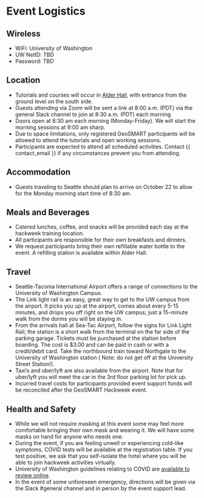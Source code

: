 # Event Logistics

## Wireless

* WiFi: University of Washington
* UW NetID: TBD
* Password: TBD

## Location

* Tutorials and courses will occur in [Alder Hall](https://goo.gl/maps/GebqB5Gk6hoA3rq1A), with entrance from the ground
  level on the south side.
* Guests attending via Zoom will be sent a link at 8:00 a.m. (PDT) via the general Slack channel to join at 8:30 a.m. (PDT) each morning
* Doors open at 8:30 am each morning (Monday-Friday). We will start the morning
  sessions at 9:00 am sharp.
* Due to space limitations, only registered GeoSMART participants will be allowed
  to attend the tutorials and open working sessions.
* Participants are expected to attend all scheduled activities. Contact {{ contact_email }}
  if any circumstances prevent you from attending.

## Accommodation

* Guests traveling to Seattle should plan to arrive on October 22 to allow for the
  Monday morning start time of 8:30 am.

## Meals and Beverages

* Catered lunches, coffee, and snacks will be provided each day at the hackweek
  training location. 
* All participants are responsible for their own breakfasts and dinners.
* We request participants bring their own refillable water bottle to the event.
  A refilling station is available within Alder Hall.

## Travel

* Seattle-Tacoma International Airport offers a range of connections to the
  University of Washington Campus.
* The Link light rail is an easy, great way to get to the UW campus from the
  airport. It picks you up at the airport, comes about every 5-15 minutes, and
  drops you off right on the UW campus; just a 15-minute walk from the dorms you
  will be staying in.
* From the arrivals hall at Sea-Tac Airport, follow the signs for Link Light
  Rail; the station is a short walk from the terminal on the far side of the
  parking garage. Tickets must be purchased at the station before boarding. The
  cost is $3.00 and can be paid in cash or with a credit/debit card. Take the
  northbound train toward Northgate to the University of Washington station (
  Note: do not get off at the University Street Station!).
* Taxi’s and uber/lyft are also available from the airport. Note that for
  uber/lyft you will meet the car in the 3rd floor parking lot for pick up.
* Incurred travel costs for participants provided event support funds will be
  reconciled after the GeoSMART Hackweek event.

## Health and Safety
* While we will not require masking at this event some may feel more comfortable
  bringing their own mask and wearing it. We will have some masks on hand for
  anyone who needs one.
* During the event, if you are feeling unwell or experiencing cold-like symptoms,
  COVID tests will be available at the registration table. If you test positive,
  we ask that you self-isolate the hotel where you will be able to join hackweek
  activities virtually.
* University of Washington guidelines relating to COVID are [available to review online](https://www.washington.edu/coronavirus/).
* In the event of some unforeseen emergency, directions will be given via the
  Slack #general channel and in person by the event support lead.

